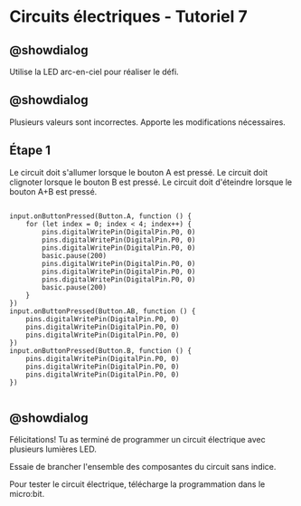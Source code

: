 # Circuits électriques - Tutoriel 7

## @showdialog

Utilise la LED arc-en-ciel pour réaliser le défi.

## @showdialog

Plusieurs valeurs sont incorrectes. Apporte les modifications nécessaires.

## Étape 1

Le circuit doit s'allumer lorsque le bouton A est pressé.
Le circuit doit clignoter lorsque le bouton B est pressé.
Le circuit doit d'éteindre lorsque le bouton A+B est pressé.

```blocks

input.onButtonPressed(Button.A, function () {
    for (let index = 0; index < 4; index++) {
        pins.digitalWritePin(DigitalPin.P0, 0)
        pins.digitalWritePin(DigitalPin.P0, 0)
        pins.digitalWritePin(DigitalPin.P0, 0)
        basic.pause(200)
        pins.digitalWritePin(DigitalPin.P0, 0)
        pins.digitalWritePin(DigitalPin.P0, 0)
        pins.digitalWritePin(DigitalPin.P0, 0)
        basic.pause(200)
    }
})
input.onButtonPressed(Button.AB, function () {
    pins.digitalWritePin(DigitalPin.P0, 0)
    pins.digitalWritePin(DigitalPin.P0, 0)
    pins.digitalWritePin(DigitalPin.P0, 0)
})
input.onButtonPressed(Button.B, function () {
    pins.digitalWritePin(DigitalPin.P0, 0)
    pins.digitalWritePin(DigitalPin.P0, 0)
    pins.digitalWritePin(DigitalPin.P0, 0)
})


```

## @showdialog 

Félicitations! Tu as terminé de programmer un circuit électrique avec plusieurs lumières LED.

Essaie de brancher l'ensemble des composantes du circuit sans indice.

Pour tester le circuit électrique, télécharge la programmation dans le micro:bit.